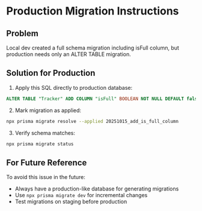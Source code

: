 # Production Migration Instructions

## Problem
Local dev created a full schema migration including isFull column,
but production needs only an ALTER TABLE migration.

## Solution for Production

1. Apply this SQL directly to production database:

```sql
ALTER TABLE "Tracker" ADD COLUMN "isFull" BOOLEAN NOT NULL DEFAULT false;
```

2. Mark migration as applied:

```bash
npx prisma migrate resolve --applied 20251015_add_is_full_column
```

3. Verify schema matches:

```bash
npx prisma migrate status
```

## For Future Reference

To avoid this issue in the future:
- Always have a production-like database for generating migrations
- Use `npx prisma migrate dev` for incremental changes
- Test migrations on staging before production
